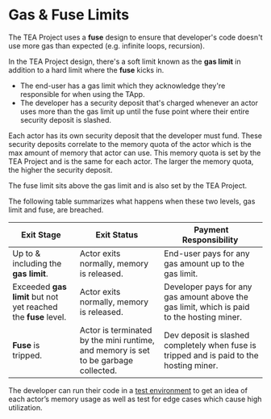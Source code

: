 # Gas & Fuse Limits

The TEA Project uses a **fuse** design to ensure that developer's code doesn't use more gas than expected (e.g. infinite loops, recursion).

In the TEA Project design, there's a soft limit known as the **gas limit** in addition to a hard limit where the **fuse** kicks in. 

- The end-user has a gas limit which they acknowledge they're responsible for when using the TApp.
- The developer has a security deposit that's charged whenever an actor uses more than the gas limit up until the fuse point where their entire security deposit is slashed.

Each actor has its own security deposit that the developer must fund. These security deposits correlate to the memory quota of the actor which is the max amount of memory that actor can use. This memory quota is set by the TEA Project and is the same for each actor. The larger the memory quota, the higher the security deposit.

The fuse limit sits above the gas limit and is also set by the TEA Project.

The following table summarizes what happens when these two levels, gas limit and fuse, are breached.

| Exit Stage  | Exit Status  | Payment Responsibility  |
|---|---|---|
| Up to & including the **gas limit**.  | Actor exits normally, memory is released.  | End-user pays for any gas amount up to the gas limit.  |
| Exceeded **gas limit** but not yet reached the **fuse** level.  | Actor exits normally, memory is released.   | Developer pays for any gas amount above the gas limit, which is paid to the hosting miner.  |
| **Fuse** is tripped.  | Actor is terminated by the mini runtime, and memory is set to be garbage collected.  | Dev deposit is slashed completely when fuse is tripped and is paid to the hosting miner. |

The developer can run their code in a [test environment](t-rust/obsidian/_gitbook-dev-docs/030_billing/local-debug-environment.md) to get an idea of each actor’s memory usage as well as test for edge cases which cause high utilization.